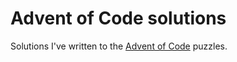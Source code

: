# Advent of Code solutions

Solutions I've written to the [Advent of Code](https://adventofcode.com/) puzzles.
